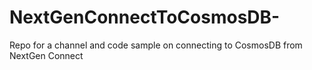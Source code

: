 # NextGenConnectToCosmosDB-
Repo for a channel and code sample on connecting to CosmosDB from NextGen Connect
